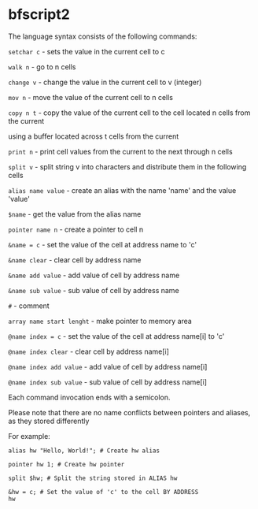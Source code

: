 # bfscript2
The language syntax consists of the following commands:

<code>setchar c</code> - sets the value in the current cell to c 

<code>walk n</code> - go to n cells

<code>change v</code> - change the value in the current cell to v (integer)

<code>mov n</code> - move the value of the current cell to n cells

<code>copy n t</code> - copy the value of the current cell to the cell located n cells from the current

using a buffer located across t cells from the current

<code>print n</code> - print cell values from the current to the next through n cells

<code>split v</code> - split string v into characters and distribute them in the following cells

<code>alias name value</code> - create an alias with the name 'name' and the value 'value'

<code>$name</code> - get the value from the alias name

<code>pointer name n</code> - create a pointer to cell n

<code>&name = c</code> - set the value of the cell at address name to 'c'

<code>&name clear</code> - clear cell by address name

<code>&name add value</code> - add value of cell by address name

<code>&name sub value</code> - sub value of cell by address name

<code>\#</code> - comment

<code>array name start lenght</code> - make pointer to memory area

<code>@name index = c</code> - set the value of the cell at address name\[i\] to 'c'

<code>@name index clear</code> - clear cell by address name\[i\]

<code>@name index add value</code> - add value of cell by address name\[i\]

<code>@name index sub value</code> - sub value of cell by address name\[i\]

Each command invocation ends with a semicolon.

Please note that there are no name conflicts between pointers and aliases, as they stored differently

For example:

<code>alias hw "Hello, World!"; # Create hw alias</code>

<code>pointer hw 1; # Create hw pointer</code>

<code>split $hw; # Split the string stored in ALIAS hw</code>

<code>&hw = c; # Set the value of 'c' to the cell BY ADDRESS hw</code>